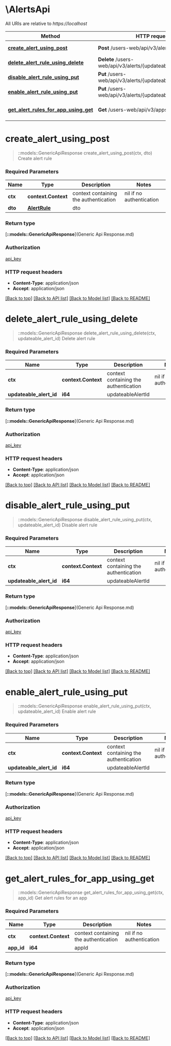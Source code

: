 # \AlertsApi

All URIs are relative to *https://localhost*

Method | HTTP request | Description
------------- | ------------- | -------------
[**create_alert_using_post**](AlertsApi.md#create_alert_using_post) | **Post** /users-web/api/v3/alerts | Create alert rule
[**delete_alert_rule_using_delete**](AlertsApi.md#delete_alert_rule_using_delete) | **Delete** /users-web/api/v3/alerts/{updateableAlertId} | Delete alert rule
[**disable_alert_rule_using_put**](AlertsApi.md#disable_alert_rule_using_put) | **Put** /users-web/api/v3/alerts/{updateableAlertId}/disable | Disable alert rule
[**enable_alert_rule_using_put**](AlertsApi.md#enable_alert_rule_using_put) | **Put** /users-web/api/v3/alerts/{updateableAlertId}/enable | Enable alert rule
[**get_alert_rules_for_app_using_get**](AlertsApi.md#get_alert_rules_for_app_using_get) | **Get** /users-web/api/v3/apps/{appId}/alerts | Get alert rules for an app


# **create_alert_using_post**
> ::models::GenericApiResponse create_alert_using_post(ctx, dto)
Create alert rule

### Required Parameters

Name | Type | Description  | Notes
------------- | ------------- | ------------- | -------------
 **ctx** | **context.Context** | context containing the authentication | nil if no authentication
  **dto** | [**AlertRule**](AlertRule.md)| dto | 

### Return type

[**::models::GenericApiResponse**](Generic Api Response.md)

### Authorization

[api_key](../README.md#api_key)

### HTTP request headers

 - **Content-Type**: application/json
 - **Accept**: application/json

[[Back to top]](#) [[Back to API list]](../README.md#documentation-for-api-endpoints) [[Back to Model list]](../README.md#documentation-for-models) [[Back to README]](../README.md)

# **delete_alert_rule_using_delete**
> ::models::GenericApiResponse delete_alert_rule_using_delete(ctx, updateable_alert_id)
Delete alert rule

### Required Parameters

Name | Type | Description  | Notes
------------- | ------------- | ------------- | -------------
 **ctx** | **context.Context** | context containing the authentication | nil if no authentication
  **updateable_alert_id** | **i64**| updateableAlertId | 

### Return type

[**::models::GenericApiResponse**](Generic Api Response.md)

### Authorization

[api_key](../README.md#api_key)

### HTTP request headers

 - **Content-Type**: application/json
 - **Accept**: application/json

[[Back to top]](#) [[Back to API list]](../README.md#documentation-for-api-endpoints) [[Back to Model list]](../README.md#documentation-for-models) [[Back to README]](../README.md)

# **disable_alert_rule_using_put**
> ::models::GenericApiResponse disable_alert_rule_using_put(ctx, updateable_alert_id)
Disable alert rule

### Required Parameters

Name | Type | Description  | Notes
------------- | ------------- | ------------- | -------------
 **ctx** | **context.Context** | context containing the authentication | nil if no authentication
  **updateable_alert_id** | **i64**| updateableAlertId | 

### Return type

[**::models::GenericApiResponse**](Generic Api Response.md)

### Authorization

[api_key](../README.md#api_key)

### HTTP request headers

 - **Content-Type**: application/json
 - **Accept**: application/json

[[Back to top]](#) [[Back to API list]](../README.md#documentation-for-api-endpoints) [[Back to Model list]](../README.md#documentation-for-models) [[Back to README]](../README.md)

# **enable_alert_rule_using_put**
> ::models::GenericApiResponse enable_alert_rule_using_put(ctx, updateable_alert_id)
Enable alert rule

### Required Parameters

Name | Type | Description  | Notes
------------- | ------------- | ------------- | -------------
 **ctx** | **context.Context** | context containing the authentication | nil if no authentication
  **updateable_alert_id** | **i64**| updateableAlertId | 

### Return type

[**::models::GenericApiResponse**](Generic Api Response.md)

### Authorization

[api_key](../README.md#api_key)

### HTTP request headers

 - **Content-Type**: application/json
 - **Accept**: application/json

[[Back to top]](#) [[Back to API list]](../README.md#documentation-for-api-endpoints) [[Back to Model list]](../README.md#documentation-for-models) [[Back to README]](../README.md)

# **get_alert_rules_for_app_using_get**
> ::models::GenericApiResponse get_alert_rules_for_app_using_get(ctx, app_id)
Get alert rules for an app

### Required Parameters

Name | Type | Description  | Notes
------------- | ------------- | ------------- | -------------
 **ctx** | **context.Context** | context containing the authentication | nil if no authentication
  **app_id** | **i64**| appId | 

### Return type

[**::models::GenericApiResponse**](Generic Api Response.md)

### Authorization

[api_key](../README.md#api_key)

### HTTP request headers

 - **Content-Type**: application/json
 - **Accept**: application/json

[[Back to top]](#) [[Back to API list]](../README.md#documentation-for-api-endpoints) [[Back to Model list]](../README.md#documentation-for-models) [[Back to README]](../README.md)

